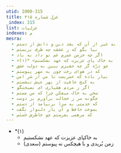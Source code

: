 ```yaml
---
utid: 1000-315
title: غزل شماره ۳۱۵
_index: 315
list: غزلیات
indexes: م
mesra:
  - به غیر از آن که بشد دین و دانش از دستم
  - بیا بگو که ز عشقت چه طرف بربستم
  - اگر چه خرمن عمرم غم تو داد به باد
  - «به خاک پای عزیزت که عهد نشکستم» *(۱)
  - چو ذرّه گر چه حقیرم ببین به دولت عشق
  - که در هوای رخت چون به مهر پیوستم
  - بیار باده که عمریست تا من از سَرِ امن
  - به کنج عافیت از بهر عیش ننشستم
  - اگر ز مردم هشیاری ای نصیحتگو
  - سخن به خاک میفکن چرا که من مستم
  - چگونه سر ز خجالت برآورم بر دوست
  - که خدمتی به سزا برنیامد از دستم
  - بسوخت حافظ و آن یار دلنواز نگفت
  - که مرهمی بفرستم چو خاطرش خَستَم
---
```

  - *(۱)
    - به خاکپای عزیزت که عهد نشکستیم
    - زمن بُریدی و با هیچکس نه پیوستم (سعدی)

